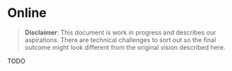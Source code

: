 # Online

> **Disclaimer**: This document is work in progress and describes our aspirations. There are technical challenges to sort out so the final outcome might look different from the original vision described here.

TODO
